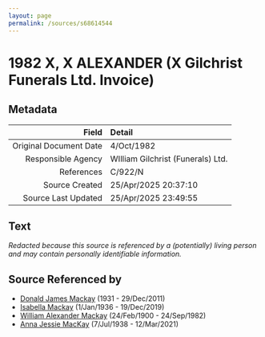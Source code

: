 ```yaml
---
layout: page
permalink: /sources/s68614544
---
```


# 1982 X, X ALEXANDER (X Gilchrist Funerals Ltd. Invoice)

## Metadata

Field | Detail
---:|:---
Original Document Date | 4/Oct/1982
Responsible Agency | WIlliam Gilchrist (Funerals) Ltd.
References | C/922/N
Source Created | 25/Apr/2025 20:37:10
Source Last Updated | 25/Apr/2025 23:49:55

## Text

_Redacted because this source is referenced by a (potentially) living person and may contain personally identifiable information._

## Source Referenced by

* [Donald James Mackay](../people/@43065376@-donald-james-mackay-b1931-d2011-12-29.md) (1931 - 29/Dec/2011)
* [Isabella Mackay](../people/@25303611@-isabella-mackay-b1936-1-1-d2019-12-19.md) (1/Jan/1936 - 19/Dec/2019)
* [William Alexander Mackay](../people/@9383584@-william-alexander-mackay-b1900-2-24-d1982-9-24.md) (24/Feb/1900 - 24/Sep/1982)
* [Anna Jessie MacKay](../people/@41265374@-anna-jessie-mackay-b1938-7-7-d2021-3-12.md) (7/Jul/1938 - 12/Mar/2021)
